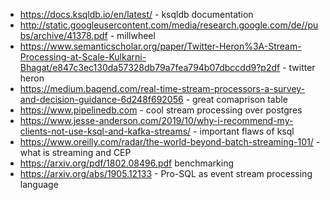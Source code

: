 - https://docs.ksqldb.io/en/latest/ - ksqldb documentation
- http://static.googleusercontent.com/media/research.google.com/de//pubs/archive/41378.pdf - millwheel
- https://www.semanticscholar.org/paper/Twitter-Heron%3A-Stream-Processing-at-Scale-Kulkarni-Bhagat/e847c3ec130da57328db79a7fea794b07dbccdd9?p2df - twitter heron
- https://medium.baqend.com/real-time-stream-processors-a-survey-and-decision-guidance-6d248f692056 - great comaprison table
- https://www.pipelinedb.com - cool stream processing over postgres
- https://www.jesse-anderson.com/2019/10/why-i-recommend-my-clients-not-use-ksql-and-kafka-streams/ - important flaws of ksql
- https://www.oreilly.com/radar/the-world-beyond-batch-streaming-101/ - what is streaming and CEP
- https://arxiv.org/pdf/1802.08496.pdf benchmarking
- https://arxiv.org/abs/1905.12133 - Pro-SQL as event stream processing language
